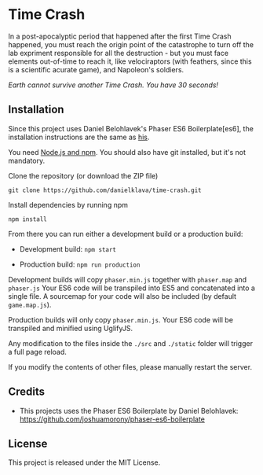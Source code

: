 # Time Crash

In a post-apocalyptic period that happened after the first Time Crash happened, you must reach the origin point of the catastrophe to turn off the lab expriment responsible for all the destruction - but you must face elements out-of-time to reach it, like velociraptors (with feathers, since this is a scientific acurate game), and Napoleon's soldiers.

_Earth cannot survive another Time Crash. You have 30 seconds!_


## Installation

Since this project uses Daniel Belohlavek's Phaser ES6 Boilerplate[es6], the installation instructions are the same as [his][1].

You need [Node.js and npm](https://nodejs.org/). You should also have git installed, but it's not mandatory.

Clone the repository (or download the ZIP file)

`git clone https://github.com/danielklava/time-crash.git`

Install dependencies by running npm

`npm install`

From there you can run either a development build or a production build:
* Development build:
  `npm start`

* Production build:
  `npm run production`

Development builds will copy `phaser.min.js` together with `phaser.map` and `phaser.js`
Your ES6 code will be transpiled into ES5 and concatenated into a single file.
A sourcemap for your code will also be included (by default `game.map.js`).

Production builds will only copy `phaser.min.js`. Your ES6 code will be transpiled and
minified using UglifyJS.

Any modification to the files inside the `./src` and `./static` folder will trigger a full page reload.

If you modify the contents of other files, please manually restart the server.

## Credits

*  This projects uses the Phaser ES6 Boilerplate by Daniel Belohlavek:
  https://github.com/joshuamorony/phaser-es6-boilerplate

## License

This project is released under the MIT License.

[1]: https://github.com/joshuamorony/phaser-es6-boilerplate/blob/master/README.md "Phaser ES6 Boilerplate"
